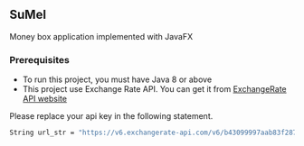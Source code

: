 ## SuMel
Money box application implemented with JavaFX

### Prerequisites
- To run this project, you must have Java 8 or above
- This project use Exchange Rate API. You can get it from [ExchangeRate API website](https://www.exchangerate-api.com/docs/supported-currencies)

Please replace your api key in the following statement.

```bash
String url_str = "https://v6.exchangerate-api.com/v6/b43099997aab83f2874b91c6/latest/"+baseCountryCode;
```
